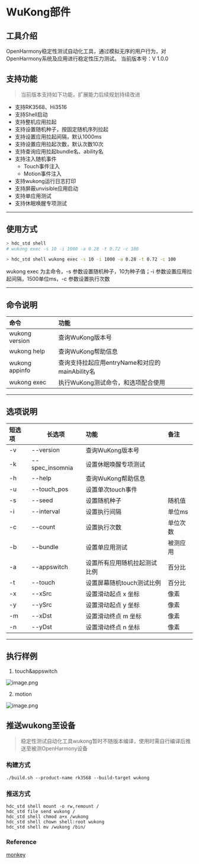 # WuKong部件
## 工具介绍

OpenHarmony稳定性测试自动化工具，通过模拟无序的用户行为，对OpenHarmony系统及应用进行稳定性压力测试。
当前版本号：V 1.0.0

## 支持功能

> 当前版本支持如下功能，扩展能力后续规划持续改进

- 支持RK3568、Hi3516
- 支持Shell启动
- 支持整机应用拉起
- 支持设置随机种子，按固定随机序列拉起
- 支持设置应用拉起间隔，默认1000ms
- 支持设置应用拉起次数，默认次数10次
- 支持查询应用拉起bundle名、ability名
- 支持注入随机事件
  - Touch事件注入
  - Motion事件注入
- 支持wukong运行日志打印
- 支持屏蔽unvisible应用启动
- 支持单应用测试
- 支持休眠唤醒专项测试

---

## 使用方式

```bash
> hdc_std shell
# wukong exec -s 10 -i 1000 -a 0.28 -t 0.72 -c 100
```

```bash
> hdc_std shell wukong exec -s 10 -i 1000 -a 0.28 -t 0.72 -c 100
```

wukong exec 为主命令，-s 参数设置随机种子，10为种子值；-i 参数设置应用拉起间隔，1500单位ms，-c 参数设置执行次数


---

## 命令说明

| 命令           | 功能                                           |
| :------------- | :--------------------------------------------- |
| wukong version | 查询WuKong版本号                               |
| wukong help    | 查询WuKong帮助信息                             |
| wukong appinfo | 查询支持拉起应用entryName和对应的mainAbility名 |
| wukong exec    | 执行WuKong测试命令，和选项配合使用             |

---

## 选项说明

| 短选项 | 长选项          | 功能                         | 备注     |
| :----- | --------------- | :--------------------------- | :------- |
| -v     | --version       | 查询WuKong版本号             |          |
| -k     | --spec_insomnia | 设置休眠唤醒专项测试         |          |
| -h     | --help          | 查询WuKong帮助信息           |          |
| -u     | --touch_pos     | 设置单次touch事件            |          |
| -s     | --seed          | 设置随机种子                 | 随机值   |
| -i     | --interval      | 设置执行间隔                 | 单位ms   |
| -c     | --count         | 设置执行次数                 | 单位次数 |
| -b     | --bundle        | 设置单应用测试               | 被测应用 |
| -a     | --appswitch     | 设置所有应用随机拉起测试比例 | 百分比   |
| -t     | --touch         | 设置屏幕随机touch测试比例    | 百分比   |
| -x     | --xSrc          | 设置滑动起点 x 坐标          | 像素     |
| -y     | --ySrc          | 设置滑动起点 y 坐标          | 像素     |
| -m     | --xDst          | 设置滑动终点 m 坐标          | 像素     |
| -n     | --yDst          | 设置滑动终点 n 坐标          | 像素     |


---

## 执行样例

1. touch&appswitch

![image.png](./img/exec_example_1.png)


2. motion

![image.png](./img/exec_example_2.png)


## 推送wukong至设备

> 稳定性测试自动化工具wukong暂时不随版本编译，使用时需自行编译后推送至被测OpenHarmony设备

### 构建方式

```shell
./build.sh --product-name rk3568 --build-target wukong
```

### 推送方式

```shell
hdc_std shell mount -o rw,remount /
hdc_std file send wukong /
hdc_std shell chmod a+x /wukong
hdc_std shell chown shell:root wukong
hdc_std shell mv /wukong /bin/
```

### Reference

[monkey](https://github.com/aosp-mirror/platform_development/tree/master/cmds/monkey)